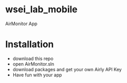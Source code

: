 # wsei_lab_mobile
AirMonitor App
# Installation
- download this repo
- open AirMonitor.sln
- download packages and get your own Airly API Key
- Have fun with your app
